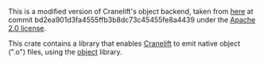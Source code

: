 This is a modified version of Cranelift's object backend, taken from [here](https://github.com/bytecodealliance/wasmtime/tree/bd2ea901d3fa4555ffb3b8dc73c45455fe8a4439/cranelift/object) at commit bd2ea901d3fa4555ffb3b8dc73c45455fe8a4439 under the [Apache 2.0 license](./LICENSE).

This crate contains a library that enables
[Cranelift](https://crates.io/crates/cranelift)
to emit native object (".o") files, using the
[object](https://crates.io/crates/object) library.

